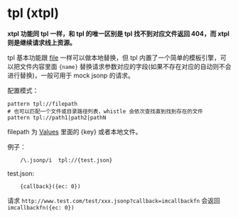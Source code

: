# tpl (xtpl)

__xtpl 功能同 tpl 一样，和 tpl 的唯一区别是 tpl 找不到对应文件返回 404，而 xtpl 则是继续请求线上资源。__


tpl 基本功能跟 [file](rules/rule/file.md) 一样可以做本地替换，但 tpl 内置了一个简单的模板引擎，可以把文件内容里面 `{name}` 替换请求参数对应的字段(如果不存在对应的自动则不会进行替换)，一般可用于 mock jsonp 的请求。

配置模式：

	pattern tpl://filepath
	# 也可以匹配一个文件或目录路径列表，whistle 会依次查找直到找到存在的文件
	pattern tpl://path1|path2|pathN

filepath 为 [Values](http://local.whistlejs.com/#values) 里面的 {key} 或者本地文件。


例子：

		/\.jsonp/i  tpl://{test.json}

test.json:

		{callback}({ec: 0})

请求 `http://www.test.com/test/xxx.jsonp?callback=imcallbackfn` 会返回 `imcallbackfn({ec: 0})`

